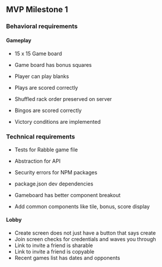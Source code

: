 ## MVP Milestone 1

### Behavioral requirements

#### Gameplay

- 15 x 15 Game board
- Game board has bonus squares
- Player can play blanks
- Plays are scored correctly

- Shuffled rack order preserved on server
- Bingos are scored correctly
- Victory conditions are implemented

### Technical requirements

- Tests for Rabble game file
- Abstraction for API

- Security errors for NPM packages
- package.json dev dependencies

- Gameboard has better component breakout
- Add common components like tile, bonus, score display

#### Lobby

- Create screen does not just have a button that says create
- Join screen checks for credentials and waves you through
- Link to invite a friend is sharable
- Link to invite a friend is copyable
- Recent games list has dates and opponents
